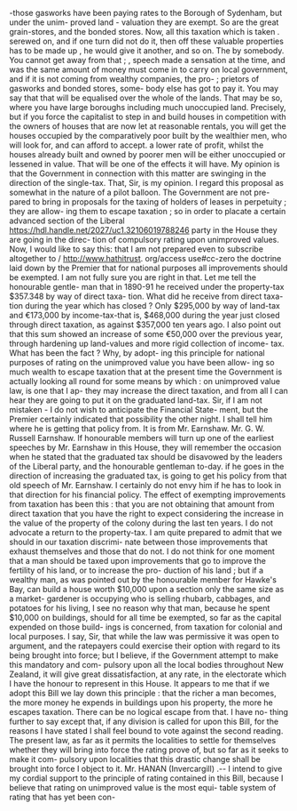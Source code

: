 -those gasworks have been paying rates to the Borough of Sydenham, but under the unim- proved land - valuation they are exempt. So are the great grain-stores, and the bonded stores. Now, all this taxation which is taken . serewed on, and if one turn did not do it, then off these valuable properties has to be made up , he would give it another, and so on. The by somebody. You cannot get away from that ; , speech made a sensation at the time, and was the same amount of money must come in to carry on local government, and if it is not coming from wealthy companies, the pro- ; prietors of gasworks and bonded stores, some- body else has got to pay it. You may say that that will be equalised over the whole of the lands. That may be so, where you have large boroughs including much unoccupied land. Precisely, but if you force the capitalist to step in and build houses in competition with the owners of houses that are now let at reasonable rentals, you will get the houses occupied by the comparatively poor built by the wealthier men, who will look for, and can afford to accept. a lower rate of profit, whilst the houses already built and owned by poorer men will be either unoccupied or lessened in value. That will be one of the effects it will have. My opinion is that the Government in connection with this matter are swinging in the direction of the single-tax. That, Sir, is my opinion. I regard this proposal as somewhat in the nature of a pilot balloon. The Government are not pre- pared to bring in proposals for the taxing of holders of leases in perpetuity ; they are allow- ing them to escape taxation ; so in order to placate a certain advanced section of the Liberal https://hdl.handle.net/2027/uc1.32106019788246 party in the House they are going in the direc- tion of compulsory rating upon unimproved values. Now, I would like to say this: that I am not prepared even to subscribe altogether to / http://www.hathitrust. org/access use#cc-zero the doctrine laid down by the Premier that for national purposes all improvements should be exempted. I am not fully sure you are right in that. Let me tell the honourable gentle- man that in 1890-91 he received under the property-tax $357.348 by way of direct taxa- tion. What did he receive from direct taxa- tion during the year which has closed ? Only $295,000 by way of land-tax and €173,000 by income-tax-that is, $468,000 during the year just closed through direct taxation, as against $357,000 ten years ago. I also point out that this sum showed an increase of some €50,000 over the previous year, through hardening up land-values and more rigid collection of income- tax. What has been the fact ? Why, by adopt- ing this principle for national purposes of rating on the unimproved value you have been allow- ing so much wealth to escape taxation that at the present time the Government is actually looking all round for some means by which : on unimproved value law, is one that I ap- they may increase the direct taxation, and from all I can hear they are going to put it on the graduated land-tax. Sir, if I am not mistaken - I do not wish to anticipate the Financial State- ment, but the Premier certainly indicated that possibility the other night. I shall tell him where he is getting that policy from. It is from Mr. Earnshaw. Mr. G. W. Russell Earnshaw. If honourable members will turn up one of the earliest speeches by Mr. Earnshaw in this House, they will remember the occasion when he stated that the graduated tax should be disavowed by the leaders of the Liberal party, and the honourable gentleman to-day. if he goes in the direction of increasing the graduated tax, is going to get his policy from that old speech of Mr. Earnshaw. I certainly do not envy him if he has to look in that direction for his financial policy. The effect of exempting improvements from taxation has been this : that you are not obtaining that amount from direct taxation that you have the right to expect considering the increase in the value of the property of the colony during the last ten years. I do not advocate a return to the property-tax. I am quite prepared to admit that we should in our taxation discrimi- nate between those improvements that exhaust themselves and those that do not. I do not think for one moment that a man should be taxed upon improvements that go to improve the fertility of his land, or to increase the pro- duction of his land ; but if a wealthy man, as was pointed out by the honourable member for Hawke's Bay, can build a house worth $10,000 upon a section only the same size as a market- gardener is occupying who is selling rhubarb, cabbages, and potatoes for his living, I see no reason why that man, because he spent $10,000 on buildings, should for all time be exempted, so far as the capital expended on those build- ings is concerned, from taxation for colonial and local purposes. I say, Sir, that while the law was permissive it was open to argument, and the ratepayers could exercise their option with regard to its being brought into force; but I believe, if the Government attempt to make this mandatory and com- pulsory upon all the local bodies throughout New Zealand, it will give great dissatisfaction, at any rate, in the electorate which I have the honour to represent in this House. It appears to me that if we adopt this Bill we lay down this principle : that the richer a man becomes, the more money he expends in buildings upon his property, the more he escapes taxation. There can be no logical escape from that. I have no- thing further to say except that, if any division is called for upon this Bill, for the reasons I have stated I shall feel bound to vote against the second reading. The present law, as far as it permits the localities to settle for themselves whether they will bring into force the rating prove of, but so far as it seeks to make it com- pulsory upon localities that this drastic change shall be brought into force I object to it. Mr. HANAN (Invercargill) .-- I intend to give my cordial support to the principle of rating contained in this Bill, because I believe that rating on unimproved value is the most equi- table system of rating that has yet been con- 